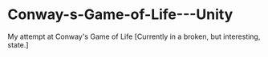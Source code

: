 Conway-s-Game-of-Life---Unity
=============================

My attempt at Conway's Game of Life [Currently in a broken, but interesting, state.]
